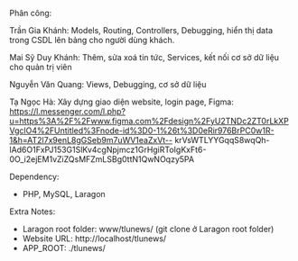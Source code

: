 Phân công:

  Trần Gia Khánh: Models, Routing, Controllers, Debugging, hiển thị data trong CSDL lên bảng cho người dùng khách.
  
  Mai Sỹ Duy Khánh: Thêm, sửa xoá tin tức, Services, kết nối cơ sở dữ liệu cho quản trị viên
  
  Nguyễn Văn Quang: Views, Debugging, cơ sở dữ liệu
  
  Tạ Ngọc Hà: Xây dựng giao diện website, login page, Figma: https://l.messenger.com/l.php?u=https%3A%2F%2Fwww.figma.com%2Fdesign%2FyU2TNDc2ZT0rLkXPVgclO4%2FUntitled%3Fnode-id%3D0-1%26t%3D0eRir976BrPC0w1R-1&h=AT2l7x9enL8gGSeb9m7uWV1eaZxVt--    krVsWTLYYGqqS8wqQh-lAd6O1FxPJ153G1SlKv4cgNpjmcz1GrHgiRToIgKxFt6-0O_i2ejEM1vZiZQsMFZmLSBg0ttN1QwNOqzy5PA


Dependency:
+ PHP, MySQL, Laragon

Extra Notes:
+ Laragon root folder: www/tlunews/ (git clone ở Laragon root folder)
+ Website URL: http://localhost/tlunews/
+ APP_ROOT: ./tlunews/
